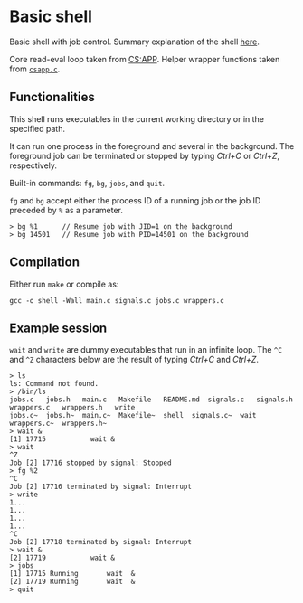 # Basic shell

Basic shell with job control. Summary explanation of the shell [here](https://onestepcode.com/writing-basic-shell/).

Core read-eval loop taken from [CS:APP](http://csapp.cs.cmu.edu/). Helper wrapper functions taken from [`csapp.c`](http://csapp.cs.cmu.edu/3e/ics3/code/src/csapp.c]).

## Functionalities

This shell runs executables in the current working directory or in the specified path.

It can run one process in the foreground and several in the background. The foreground job can be terminated or stopped by typing _Ctrl+C_ or _Ctrl+Z_, respectively.

Built-in commands: `fg`, `bg`, `jobs`, and `quit`.

`fg` and `bg` accept either the process ID of a running job or the job ID preceded by `%` as a parameter.

```
> bg %1      // Resume job with JID=1 on the background
> bg 14501   // Resume job with PID=14501 on the background
```

## Compilation

Either run `make` or compile as:

```
gcc -o shell -Wall main.c signals.c jobs.c wrappers.c
```

## Example session

`wait` and `write` are dummy executables that run in an infinite loop. The `^C` and `^Z` characters below are the result of typing _Ctrl+C_ and _Ctrl+Z_.

```
> ls
ls: Command not found.
> /bin/ls
jobs.c	 jobs.h   main.c   Makefile   README.md  signals.c   signals.h	wrappers.c   wrappers.h   write
jobs.c~  jobs.h~  main.c~  Makefile~  shell	 signals.c~  wait	wrappers.c~  wrappers.h~
> wait &
[1] 17715			wait &
> wait 
^Z
Job [2] 17716 stopped by signal: Stopped
> fg %2
^C
Job [2] 17716 terminated by signal: Interrupt
> write
1...
1...
1...
1...
^C
Job [2] 17718 terminated by signal: Interrupt
> wait &
[2] 17719			wait &
> jobs
[1] 17715 Running		wait  &
[2] 17719 Running		wait  &
> quit 
```

